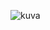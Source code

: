 ![kuva](https://user-images.githubusercontent.com/58463139/119793782-90b99d00-bedf-11eb-8f0e-7bfad65f5510.png)
